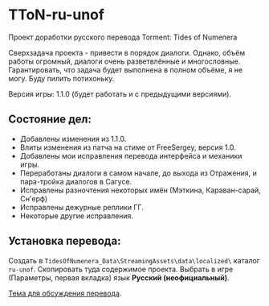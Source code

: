 TToN-ru-unof
=============

Проект доработки русского перевода Torment: Tides of Numenera

Сверхзадача проекта - привести в порядок диалоги. Однако, объём работы огромный, диалоги очень разветвлённые и многословные. Гарантировать, что задача будет выполнена в полном объёме, я не могу. Буду пилить потихоньку.

Версия игры: 1.1.0 (будет работать и с предыдущими версиями).

Состояние дел:
--------------
- Добавлены изменения из 1.1.0.
- Влиты изменения из патча на стиме от FreeSergey, версия 1.0.
- Добавлены мои исправления перевода интерфейса и механики игры.
- Переработаны диалоги в самом начале, до выхода из Отражения, и пара-тройка диалогов в Сагусе.
- Исправлены разночтения некоторых имён (Мэткина, Караван-сарай, Сн'ерф)
- Исправлены дежурные реплики ГГ.
- Некоторые другие исправления.

Установка перевода:
-------------------
Создать в `TidesOfNumenera_Data\StreamingAssets\data\localized\` каталог `ru-unof`. Скопировать туда содержимое проекта.
Выбрать в игре (Параметры, первая вкладка) язык **Русский (неофициальный)**.

[Тема для обсуждения перевода](https://arcanecoast.ru/forum/viewtopic.php?f=8&t=1040).

